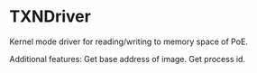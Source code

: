 # TXNDriver
Kernel mode driver for reading/writing to memory space of PoE. 

Additional features:
 Get base address of image.
 Get process id.
